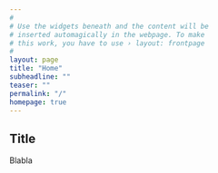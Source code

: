 ```yaml
---
#
# Use the widgets beneath and the content will be
# inserted automagically in the webpage. To make
# this work, you have to use › layout: frontpage
#
layout: page
title: "Home"
subheadline: ""
teaser: ""
permalink: "/"
homepage: true
---
```


## Title
Blabla
